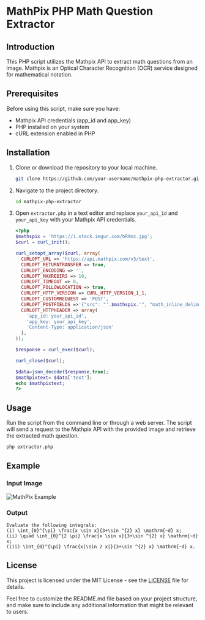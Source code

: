 # MathPix PHP Math Question Extractor

## Introduction

This PHP script utilizes the Mathpix API to extract math questions from an image. Mathpix is an Optical Character Recognition (OCR) service designed for mathematical notation.

## Prerequisites

Before using this script, make sure you have:

- Mathpix API credentials (app_id and app_key)
- PHP installed on your system
- cURL extension enabled in PHP

## Installation

1. Clone or download the repository to your local machine.

   ```bash
   git clone https://github.com/your-username/mathpix-php-extractor.git
   ```

2. Navigate to the project directory.

   ```bash
   cd mathpix-php-extractor
   ```

3. Open `extractor.php` in a text editor and replace `your_api_id` and `your_api_key` with your Mathpix API credentials.

   ```php
   <?php
   $mathspix = 'https://i.stack.imgur.com/bRXmz.jpg';
   $curl = curl_init();

   curl_setopt_array($curl, array(
     CURLOPT_URL => 'https://api.mathpix.com/v3/text',
     CURLOPT_RETURNTRANSFER => true,
     CURLOPT_ENCODING => '',
     CURLOPT_MAXREDIRS => 10,
     CURLOPT_TIMEOUT => 0,
     CURLOPT_FOLLOWLOCATION => true,
     CURLOPT_HTTP_VERSION => CURL_HTTP_VERSION_1_1,
     CURLOPT_CUSTOMREQUEST => 'POST',
     CURLOPT_POSTFIELDS =>'{"src": "'.$mathspix.'", "math_inline_delimiters": ["", ""], "rm_spaces": true}',
     CURLOPT_HTTPHEADER => array(
       'app_id: your_api_id',
       'app_key: your_api_key',
       'Content-Type: application/json'
     ),
   ));

   $response = curl_exec($curl);

   curl_close($curl);

   $data=json_decode($response,true);
   $mathpixtext= $data['text'];
   echo $mathpixtext;
   ?>
   ```

## Usage

Run the script from the command line or through a web server. The script will send a request to the Mathpix API with the provided image and retrieve the extracted math question.

```bash
php extractor.php
```

## Example

### Input Image

![MathPix Example](https://i.stack.imgur.com/bRXmz.jpg)

### Output

```plaintext
Evaluate the following integrals:
(i) \int_{0}^{\pi} \frac{x \sin x}{3+\sin ^{2} x} \mathrm{~d} x;
(ii) \quad \int_{0}^{2 \pi} \frac{x \sin x}{3+\sin ^{2} x} \mathrm{~d} x;
(iii) \int_{0}^{\pi} \frac{x|\sin 2 x|}{3+\sin ^{2} x} \mathrm{~d} x.
```

## License

This project is licensed under the MIT License - see the [LICENSE](LICENSE) file for details.

Feel free to customize the README.md file based on your project structure, and make sure to include any additional information that might be relevant to users.
